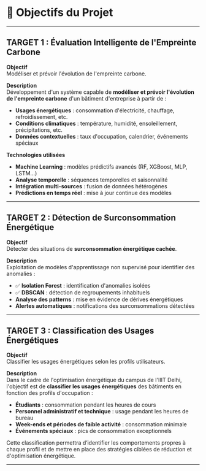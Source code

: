 # 🎯 Objectifs du Projet

---

## **TARGET 1 : Évaluation Intelligente de l'Empreinte Carbone**
**Objectif**  
Modéliser et prévoir l'évolution de l'empreinte carbone.

**Description**  
Développement d'un système capable de **modéliser et prévoir l'évolution de l'empreinte carbone** d'un bâtiment d'entreprise à partir de :
- **Usages énergétiques** : consommation d'électricité, chauffage, refroidissement, etc.
- **Conditions climatiques** : température, humidité, ensoleillement, précipitations, etc.
- **Données contextuelles** : taux d'occupation, calendrier, événements spéciaux

**Technologies utilisées**  
- **Machine Learning** : modèles prédictifs avancés (RF, XGBoost, MLP, LSTM…)
- **Analyse temporelle** : séquences temporelles et saisonnalité
- **Intégration multi-sources** : fusion de données hétérogènes
- **Prédictions en temps réel** : mise à jour continue des modèles

---

## **TARGET 2 : Détection de Surconsommation Énergétique**
**Objectif**  
Détecter des situations de **surconsommation énergétique cachée**.

**Description**  
Exploitation de modèles d'apprentissage non supervisé pour identifier des anomalies :
- ✅ **Isolation Forest** : identification d'anomalies isolées
- ✅ **DBSCAN** : détection de regroupements inhabituels
- **Analyse des patterns** : mise en évidence de dérives énergétiques
- **Alertes automatiques** : notifications des surconsommations détectées

---

## **TARGET 3 : Classification des Usages Énergétiques**
**Objectif**  
Classifier les usages énergétiques selon les profils utilisateurs.

**Description**  
Dans le cadre de l'optimisation énergétique du campus de l'IIIT Delhi, l'objectif est de **classifier les usages énergétiques** des bâtiments en fonction des profils d'occupation :
- **Étudiants** : consommation pendant les heures de cours
- **Personnel administratif et technique** : usage pendant les heures de bureau
- **Week-ends et périodes de faible activité** : consommation minimale
- **Événements spéciaux** : pics de consommation exceptionnels

Cette classification permettra d’identifier les comportements propres à chaque profil et de mettre en place des stratégies ciblées de réduction et d'optimisation énergétique.

---


